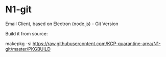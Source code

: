 # N1-git
Email Client, based on Electron (node.js) - Git Version

Build it from source: 

makepkg -si https://raw.githubusercontent.com/KCP-quarantine-area/N1-git/master/PKGBUILD
